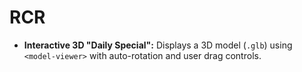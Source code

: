 # RCR
*   **Interactive 3D "Daily Special":** Displays a 3D model (`.glb`) using `<model-viewer>` with auto-rotation and user drag controls.
